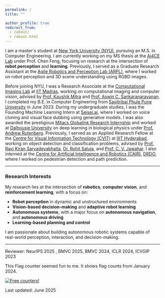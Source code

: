 ```yaml
---
permalink: /
title: ""

author_profile: true
redirect_from: 
  - /about/
  - /about.html
---
```


I am a master's student at [New York University (NYU)](https://www.nyu.edu/), pursuing an M.S. in Computer Engineering. I am currently working on my MS thesis at the [Ai4CE Lab](https://ai4ce.github.io/) under Prof. Chen Feng, focusing on research at the intersection of **robot perception** and **learning**. Previously, I served as a Graduate Research Assistant at the [Agile Robotics and Perception Lab (ARPL)](https://wp.nyu.edu/arpl/), where I worked on robot perception and 3D scene understanding using RGBD images.

Before joining NYU, I was a Research Associate at the [Computational Imaging Lab](https://www.ee.iitm.ac.in/comp_photolab/) at [IIT Madras](https://www.iitm.ac.in/), working on computational imaging and computer vision, advised by [Prof. Kaushik Mitra](https://www.ee.iitm.ac.in/kmitra/) and [Prof. Aswin C. Sankaranarayanan](https://www.ece.cmu.edu/directory/bios/sankaranarayanan-aswin.html). I completed my B.E. in Computer Engineering from [Savitribai Phule Pune University](http://www.unipune.ac.in/) in June 2023. During my undergraduate studies, I was the Founding Machine Learning Intern at [Seisei.ai](https://www.seisei.ai/), where I worked on voice cloning and visual face dubbing using generative models. I was also awarded the prestigious [Mitacs Globalink Research Internship](https://www.mitacs.ca/en/programs/globalink/globalink-research-internship) and worked at [Dalhousie University](https://www.dal.ca/) on deep learning in biological physics under [Prof. Andrew Rutenberg](http://fizz.phys.dal.ca/~adr/). Previously, I served as an Applied Research Fellow at the [Centre for Visual Information Technology (CVIT)](https://cvit.iiit.ac.in/) at [IIIT Hyderabad](https://www.iiit.ac.in/), working on object detection and classification problems, advised by [Prof. Ravi Kiran Sarvadevabhatla](https://ravika.github.io/), [Dr. Rohit Saluja](https://rohitsaluja22.github.io/), and [Prof. C. V. Jawahar](https://faculty.iiit.ac.in/~jawahar/). I also interned at the [Centre for Artificial Intelligence and Robotics (CAIR)](https://www.drdo.gov.in/drdo/labs-and-establishments/centre-artificial-intelligence-robotics-cair), [DRDO](https://www.drdo.gov.in/drdo/), where I worked on pedestrian detection and path prediction.

---

### Research Interests

My research lies at the intersection of **robotics**, **computer vision**, and **reinforcement learning**, with a focus on:

- **Robot perception** in dynamic and unstructured environments
- **Vision-based decision-making** and **adaptive robot learning**
- **Autonomous systems**, with a major focus on **autonomous navigation**, and **autonomous driving**  
- **Learning-based planning and control**  

I am passionate about building autonomous robotic systems capable of real-world perception, interaction, and decision-making.

---
Reviewer:
NeurIPS 2025 , BMVC 2025, BMVC 2024, ICLR 2024, ICVGIP 2023

This Flag counter seemed fun to me. It shows flag counts from January 2024.    

<div>
  <a href="https://info.flagcounter.com/FhE2">
    <img src="https://s01.flagcounter.com/count2/FhE2/bg_FFFFFF/txt_000000/border_CCCCCC/columns_5/maxflags_50/viewers_0/labels_0/pageviews_1/flags_1/percent_0/" alt="Free counters!" border="0">
  </a>
</div>


Last updated: June 2025
